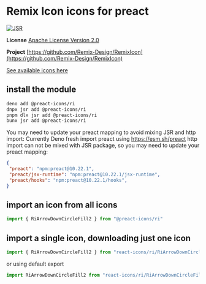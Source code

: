 # Remix Icon icons for preact

[![JSR](https://jsr.io/badges/@preact-icons/ri)](https://jsr.io/@preact-icons/ri)

**License** [Apache License Version 2.0](http://www.apache.org/licenses/)

**Project** [https://github.com/Remix-Design/RemixIcon](https://github.com/Remix-Design/RemixIcon)

[See available icons here](https://react-icons.deno.dev/ri)

## install the module

```bash
deno add @preact-icons/ri
dnpx jsr add @preact-icons/ri
pnpm dlx jsr add @preact-icons/ri
bunx jsr add @preact-icons/ri
```

You may need to update your preact mapping to avoid mixing JSR and http import:
Currently Deno fresh import preact using https://esm.sh/preact http import can not be mixed with JSR package, so you may need to update your preact mapping:
```json
{
 "preact": "npm:preact@10.22.1",
 "preact/jsx-runtime": "npm:preact@10.22.1/jsx-runtime",
 "preact/hooks": "npm:preact@10.22.1/hooks",
}
```

## import an icon from all icons

```ts
import { RiArrowDownCircleFill2 } from "@preact-icons/ri"
```

## import a single icon, downloading just one icon

```ts
import { RiArrowDownCircleFill2 } from "react-icons/ri/RiArrowDownCircleFill2"
```

or using default export

```ts
import RiArrowDownCircleFill2 from "react-icons/ri/RiArrowDownCircleFill2.ts"
```
